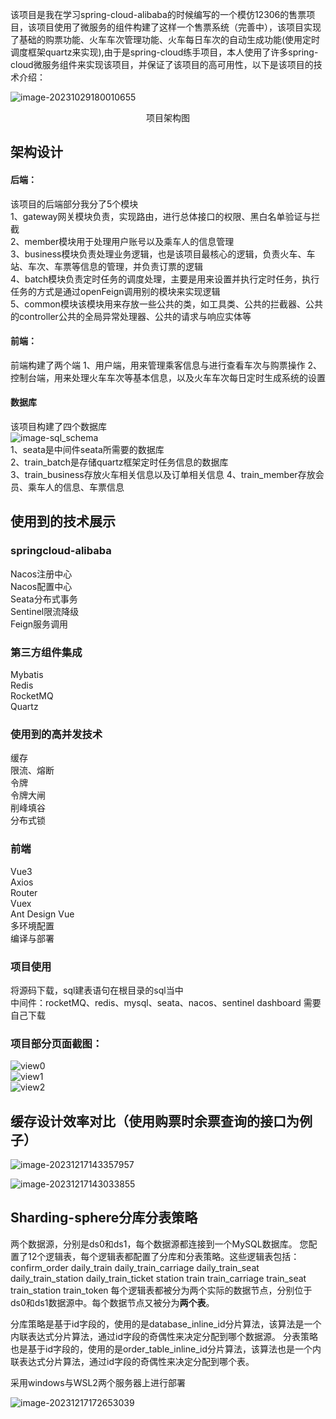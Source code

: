  该项目是我在学习spring-cloud-alibaba的时候编写的一个模仿12306的售票项目，该项目使用了微服务的组件构建了这样一个售票系统（完善中），该项目实现了基础的购票功能、火车车次管理功能、火车每日车次的自动生成功能(使用定时调度框架quartz来实现),由于是spring-cloud练手项目，本人使用了许多spring-cloud微服务组件来实现该项目，并保证了该项目的高可用性，以下是该项目的技术介绍：

![image-20231029180010655](pic/image-20231029180010655.png)  
<div style="text-align: center;">项目架构图</div>  

## 架构设计
#### 后端：
该项目的后端部分我分了5个模块  
1、gateway网关模块负责，实现路由，进行总体接口的权限、黑白名单验证与拦截  
2、member模块用于处理用户账号以及乘车人的信息管理  
3、business模块负责处理业务逻辑，也是该项目最核心的逻辑，负责火车、车站、车次、车票等信息的管理，并负责订票的逻辑  
4、batch模块负责定时任务的调度处理，主要是用来设置并执行定时任务，执行任务的方式是通过openFeign调用别的模块来实现逻辑  
5、common模块该模块用来存放一些公共的类，如工具类、公共的拦截器、公共的controller公共的全局异常处理器、公共的请求与响应实体等  

#### 前端：
前端构建了两个端
1、用户端，用来管理乘客信息与进行查看车次与购票操作
2、控制台端，用来处理火车车次等基本信息，以及火车车次每日定时生成系统的设置

#### 数据库
该项目构建了四个数据库  
![image-sql_schema](pic/sql_schema.png)  
1、seata是中间件seata所需要的数据库  
2、train_batch是存储quartz框架定时任务信息的数据库  
3、train_business存放火车相关信息以及订单相关信息
4、train_member存放会员、乘车人的信息、车票信息

## 使用到的技术展示
###  springcloud-alibaba
Nacos注册中心  
Nacos配置中心  
Seata分布式事务  
Sentinel限流降级  
Feign服务调用  
###  第三方组件集成
Mybatis  
Redis  
RocketMQ  
Quartz  
### 使用到的高并发技术
缓存  
限流、熔断  
令牌  
令牌大闸  
削峰填谷  
分布式锁  
###  前端
Vue3  
Axios  
Router  
Vuex  
Ant Design Vue  
多环境配置  
编译与部署  

### 项目使用
将源码下载，sql建表语句在根目录的sql当中  
中间件：rocketMQ、redis、mysql、seata、nacos、sentinel dashboard 需要自己下载
### 项目部分页面截图：
![view0](/pic/view0.png)  
![view1](/pic/view1.png)  
![view2](/pic/view2.png)  

## 缓存设计效率对比（使用购票时余票查询的接口为例子）

![image-20231217143357957](mdPic/README/image-20231217143357957.png)

![image-20231217143033855](mdPic/README/image-20231217143033855.png)

## Sharding-sphere分库分表策略

两个数据源，分别是ds0和ds1，每个数据源都连接到一个MySQL数据库。  您配置了12个逻辑表，每个逻辑表都配置了分库和分表策略。这些逻辑表包括：  
confirm_order
daily_train
daily_train_carriage
daily_train_seat
daily_train_station
daily_train_ticket
station
train
train_carriage
train_seat
train_station
train_token
每个逻辑表都被分为两个实际的数据节点，分别位于ds0和ds1数据源中。每个数据节点又被分为**两个表**。  

分库策略是基于id字段的，使用的是database_inline_id分片算法，该算法是一个内联表达式分片算法，通过id字段的奇偶性来决定分配到哪个数据源。  分表策略也是基于id字段的，使用的是order_table_inline_id分片算法，该算法也是一个内联表达式分片算法，通过id字段的奇偶性来决定分配到哪个表。 

采用windows与WSL2两个服务器上进行部署

![image-20231217172653039](mdPic/README/image-20231217172653039.png)